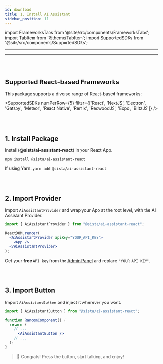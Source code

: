 ```yaml
---
id: download
title: 1. Install AI Assistant
sidebar_position: 11
---
```


import FrameworksTabs from '@site/src/components/FrameworksTabs';
import TabItem from '@theme/TabItem';
import SupportedSDKs from '@site/src/components/SupportedSDKs';

---

<FrameworksTabs>
<TabItem value='react'>

---

<br/>
<br/>

## Supported React-based Frameworks

This package supports a diverse range of React-based frameworks:

<SupportedSDKs numPerRow={5} filter={['React', 'NextJS', 'Electron', 'Gatsby', 'Meteor', 'React Native', 'Remix', 'RedwoodJS', 'Expo', 'BlitzJS']} />


<br/>
<br/>

## 1. Install Package


Install  (**@sista/ai-assistant-react**)  in your React App.

```bash
npm install @sista/ai-assistant-react
```
If using Yarn: ` yarn add @sista/ai-assistant-react `


<br/>
<br/>

## 2. Import Provider

Import `AiAssistantProvider` and wrap your App at the root level, with the AI Assistant Provider.

```jsx
import { AiAssistantProvider } from "@sista/ai-assistant-react";

ReactDOM.render(
  <AiAssistantProvider apiKey="YOUR_API_KEY">
    <App />
  </AiAssistantProvider>
);
```

Get your **free** `API key` from the [Admin Panel](https://admin.sista.ai/applications) and replace `"YOUR_API_KEY"`.


<br/>
<br/>

## 3. Import Button

Import `AiAssistantButton` and inject it wherever you want.

```jsx
import { AiAssistantButton } from "@sista/ai-assistant-react";

function RandomComponent() {
  return (
    // ...
      <AiAssistantButton />
    // ...
  );
}
```

> 🎉 Congrats! Press the button, start talking, and enjoy!

</TabItem>

</FrameworksTabs>
